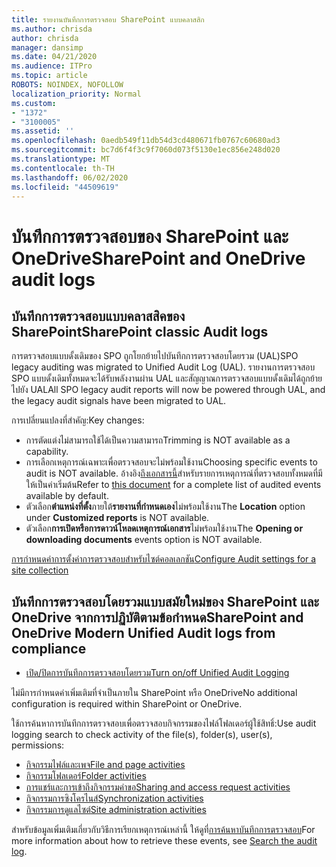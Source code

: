 ```yaml
---
title: รายงานบันทึกการตรวจสอบ SharePoint แบบคลาสสิก
ms.author: chrisda
author: chrisda
manager: dansimp
ms.date: 04/21/2020
ms.audience: ITPro
ms.topic: article
ROBOTS: NOINDEX, NOFOLLOW
localization_priority: Normal
ms.custom:
- "1372"
- "3100005"
ms.assetid: ''
ms.openlocfilehash: 0aedb549f11db54d3cd480671fb0767c60680ad3
ms.sourcegitcommit: bc7d6f4f3c9f7060d073f5130e1ec856e248d020
ms.translationtype: MT
ms.contentlocale: th-TH
ms.lasthandoff: 06/02/2020
ms.locfileid: "44509619"
---
```

# <a name="sharepoint-and-onedrive-audit-logs"></a><span data-ttu-id="7b1b8-102">บันทึกการตรวจสอบของ SharePoint และ OneDrive</span><span class="sxs-lookup"><span data-stu-id="7b1b8-102">SharePoint and OneDrive audit logs</span></span>

## <a name="sharepoint-classic-audit-logs"></a><span data-ttu-id="7b1b8-103">บันทึกการตรวจสอบแบบคลาสสิคของ SharePoint</span><span class="sxs-lookup"><span data-stu-id="7b1b8-103">SharePoint classic Audit logs</span></span>

<span data-ttu-id="7b1b8-104">การตรวจสอบแบบดั้งเดิมของ SPO ถูกโยกย้ายไปบันทึกการตรวจสอบโดยรวม (UAL)</span><span class="sxs-lookup"><span data-stu-id="7b1b8-104">SPO legacy auditing was migrated to Unified Audit Log (UAL).</span></span> <span data-ttu-id="7b1b8-105">รายงานการตรวจสอบ SPO แบบดั้งเดิมทั้งหมดจะได้รับพลังงานผ่าน UAL และสัญญาณการตรวจสอบแบบดั้งเดิมได้ถูกย้ายไปยัง UAL</span><span class="sxs-lookup"><span data-stu-id="7b1b8-105">All SPO legacy audit reports will now be powered through UAL, and the legacy audit signals have been migrated to UAL.</span></span>

<span data-ttu-id="7b1b8-106">การเปลี่ยนแปลงที่สําคัญ:</span><span class="sxs-lookup"><span data-stu-id="7b1b8-106">Key changes:</span></span>

* <span data-ttu-id="7b1b8-107">การตัดแต่งไม่สามารถใช้ได้เป็นความสามารถ</span><span class="sxs-lookup"><span data-stu-id="7b1b8-107">Trimming is NOT available as a capability.</span></span>
* <span data-ttu-id="7b1b8-108">การเลือกเหตุการณ์เฉพาะเพื่อตรวจสอบจะไม่พร้อมใช้งาน</span><span class="sxs-lookup"><span data-stu-id="7b1b8-108">Choosing specific events to audit is NOT available.</span></span> <span data-ttu-id="7b1b8-109">อ้างอิง[ถึงเอกสารนี้](https://docs.microsoft.com/microsoft-365/compliance/search-the-audit-log-in-security-and-compliance)สําหรับรายการเหตุการณ์ที่ตรวจสอบทั้งหมดที่มีให้เป็นค่าเริ่มต้น</span><span class="sxs-lookup"><span data-stu-id="7b1b8-109">Refer to [this document](https://docs.microsoft.com/microsoft-365/compliance/search-the-audit-log-in-security-and-compliance) for a complete list of audited events available by default.</span></span>
* <span data-ttu-id="7b1b8-110">ตัวเลือก**ตําแหน่งที่ตั้ง**ภายใต้**รายงานที่กําหนดเอง**ไม่พร้อมใช้งาน</span><span class="sxs-lookup"><span data-stu-id="7b1b8-110">The **Location** option under **Customized reports** is NOT available.</span></span>
* <span data-ttu-id="7b1b8-111">ตัวเลือก**การเปิดหรือการดาวน์โหลดเหตุการณ์เอกสาร**ไม่พร้อมใช้งาน</span><span class="sxs-lookup"><span data-stu-id="7b1b8-111">The **Opening or downloading documents** events option is NOT available.</span></span>

[<span data-ttu-id="7b1b8-112">การกําหนดค่าการตั้งค่าการตรวจสอบสําหรับไซต์คอลเลกชัน</span><span class="sxs-lookup"><span data-stu-id="7b1b8-112">Configure Audit settings for a site collection</span></span>](https://support.office.com/article/Configure-audit-settings-for-a-site-collection-A9920C97-38C0-44F2-8BCB-4CF1E2AE22D2)

## <a name="sharepoint-and-onedrive-modern-unified-audit-logs-from-compliance"></a><span data-ttu-id="7b1b8-113">บันทึกการตรวจสอบโดยรวมแบบสมัยใหม่ของ SharePoint และ OneDrive จากการปฏิบัติตามข้อกําหนด</span><span class="sxs-lookup"><span data-stu-id="7b1b8-113">SharePoint and OneDrive Modern Unified Audit logs from compliance</span></span>

* [<span data-ttu-id="7b1b8-114">เปิด/ปิดการบันทึกการตรวจสอบโดยรวม</span><span class="sxs-lookup"><span data-stu-id="7b1b8-114">Turn on/off Unified Audit Logging</span></span>](https://docs.microsoft.com/microsoft-365/compliance/turn-audit-log-search-on-or-off) 

<span data-ttu-id="7b1b8-115">ไม่มีการกําหนดค่าเพิ่มเติมที่จําเป็นภายใน SharePoint หรือ OneDrive</span><span class="sxs-lookup"><span data-stu-id="7b1b8-115">No additional configuration is required within SharePoint or OneDrive.</span></span>

<span data-ttu-id="7b1b8-116">ใช้การค้นหาการบันทึกการตรวจสอบเพื่อตรวจสอบกิจกรรมของไฟล์โฟลเดอร์ผู้ใช้สิทธิ์:</span><span class="sxs-lookup"><span data-stu-id="7b1b8-116">Use audit logging search to check activity of the file(s), folder(s), user(s), permissions:</span></span>

* [<span data-ttu-id="7b1b8-117">กิจกรรมไฟล์และเพจ</span><span class="sxs-lookup"><span data-stu-id="7b1b8-117">File and page activities</span></span>](https://docs.microsoft.com/microsoft-365/compliance/search-the-audit-log-in-security-and-compliance)
* [<span data-ttu-id="7b1b8-118">กิจกรรมโฟลเดอร์</span><span class="sxs-lookup"><span data-stu-id="7b1b8-118">Folder activities</span></span>](https://docs.microsoft.com/microsoft-365/compliance/search-the-audit-log-in-security-and-compliance#folder-activities)
* [<span data-ttu-id="7b1b8-119">การแชร์และการเข้าถึงกิจกรรมคําขอ</span><span class="sxs-lookup"><span data-stu-id="7b1b8-119">Sharing and access request activities</span></span>](https://docs.microsoft.com/microsoft-365/compliance/search-the-audit-log-in-security-and-compliance#sharing-and-access-request-activities)
* [<span data-ttu-id="7b1b8-120">กิจกรรมการซิงโครไนส์</span><span class="sxs-lookup"><span data-stu-id="7b1b8-120">Synchronization activities</span></span>](https://docs.microsoft.com/microsoft-365/compliance/search-the-audit-log-in-security-and-compliance#synchronization-activities)
* [<span data-ttu-id="7b1b8-121">กิจกรรมการดูแลไซต์</span><span class="sxs-lookup"><span data-stu-id="7b1b8-121">Site administration activities</span></span>](https://docs.microsoft.com/microsoft-365/compliance/search-the-audit-log-in-security-and-compliance#site-administration-activities)

<span data-ttu-id="7b1b8-122">สําหรับข้อมูลเพิ่มเติมเกี่ยวกับวิธีการเรียกเหตุการณ์เหล่านี้ ให้ดูที่[การค้นหาบันทึกการตรวจสอบ](https://docs.microsoft.com/microsoft-365/compliance/search-the-audit-log-in-security-and-compliance#search-the-audit-log)</span><span class="sxs-lookup"><span data-stu-id="7b1b8-122">For more information about how to retrieve these events, see [Search the audit log](https://docs.microsoft.com/microsoft-365/compliance/search-the-audit-log-in-security-and-compliance#search-the-audit-log).</span></span>
